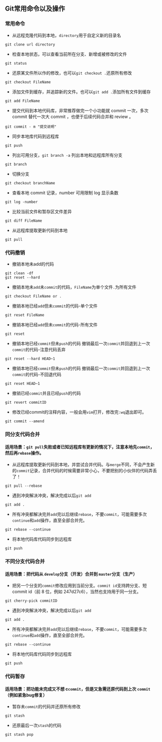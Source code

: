 ## Git常用命令以及操作

### 常用命令

* 从远程克隆代码到本地，`directory`用于自定义新的目录名
```
git clone url directory
```
* 检查本地状态，可以查看当前所在分支、新增或被修改的文件
```
git status
```
* 还原某文件所以作的修改，也可以`git checkout .`还原所有修改
```
git checkout FileName
```
* 添加文件到缓存，并追踪新的文件。也可以`git add .`添加所有文件到缓存
```
git add FileName
```
* 提交代码到本地代码库，非常推荐做完一个小功能就 commit 一次，多次 commit 替代一次大 commit ，也便于后续代码合并和 review 。
```
git commit - m "提交说明"
```
* 同步本地库代码到远程库
```
git push
```
* 列出可用分支，`git branch -a` 列出本地和远程库所有分支
```
git branch
```
* 切换分支
```
git checkout branchName
```
* 查看本地 commit 记录，number 可用限制 log 显示条数
```
git log -number
```
* 比较当前文件和暂存区文件差异
```
git diff FileName
```
* 从远程库提取更新代码到本地
```
git pull
```

### 代码撤销

* 撤销本地未add的代码
```
git clean -df
git reset --hard
```

* 撤销本地未`add`未`commit`的代码，`FileName`为单个文件`.`为所有文件
```
git checkout FileName or .
```
* 撤销本地已经`add`但未`commit`的代码-单个文件
```
git reset FileName
```
* 撤销本地已经`add`但未`commit`的代码-所有文件
```
git reset
```
* 撤销本地已经`commit`但未`push`的代码 撤销最后一次`commit`并回退到上一次`commit`的代码-注意代码丢弃
```
git reset --hard HEAD~1
```
* 撤销本地已经`commit`但未`push`的代码 撤销最后一次`commit`并回退到上一次`commit`的代码-不回退代码
```
git reset HEAD~1
```
* 撤销已经`commit`并且已经`push`的代码
```
git revert commitID
```
* 修改已经commit的注释内容，一般会用`vim`打开，修改完`:wq`退出即可。
```
git commit --amend
```

### 同分支代码合并
#### 适用场景：`git pull`失败或者已知远程库有更新的情况下，注意本地先`commit`，然后再`rebase`操作。

* 从远程库提取更新代码到本地，并尝试合并代码。与`merge`不同，不会产生新的`commit`记录，合并代码的时候需要非常小心，不要把别的小伙伴的代码弄丢了！
```
git pull --rebase
```
* 遇到冲突解决冲突，解决完成以后`git add`
```
git add .
```
* 所有冲突都解决完并`add`完以后继续`rebase`，不要`commit`，可能需要多次`continue`和`add`操作，直至全部合并完。
```
git rebase --continue
```
* 将本地代码库代码同步到远程库
```
git push
```

### 不同分支代码合并
#### 适用场景：把代码从 `develop`分支（开发）合并到 `master`分支（生产）

* 把另一个分支的`commit`修改应用到当前分支。`commit id`支持跨分支、短 commit id（前 8 位，例如 247d27c6），当然也支持用于同一分支。
```
git cherry-pick commitID
```
* 遇到冲突解决冲突，解决完成以后`git add`
```
git add .
```
* 所有冲突都解决完并`add`完以后继续`rebase`，不要`commit`，可能需要多次`continue`和`add`操作，直至全部合并完。
```
git rebase --continue
```
* 将本地代码库代码同步到远程库
```
git push
```

### 代码暂存
#### 适用场景：把功能未完成又不想 c`commit`，但是又急需还原代码到上次 `commit`（例如紧急bug修复）

* 暂存未`commit`的代码并还原所有修改
```
git stash
```
* 还原最后一次`stash`的代码
```
git stash pop
```
